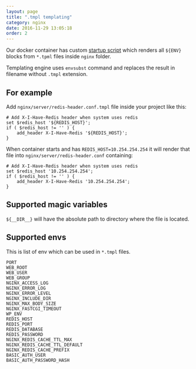 ```yaml
---
layout: page
title: ".tmpl templating"
category: nginx
date: 2016-11-29 13:05:18
order: 2
---
```


Our docker container has custom [startup script](https://github.com/devgeniem/docker-wordpress/blob/master/debian-php7.0/rootfs/etc/cont-init.d/00-render-templates) which renders all `${ENV}` blocks from `*.tpml` files inside `nginx` folder.

Templating engine uses `envsubst` command and replaces the result in filename without `.tmpl` extension.

## For example

Add `nginx/server/redis-header.conf.tmpl` file inside your project like this:

```
# Add X-I-Have-Redis header when system uses redis
set $redis_host '${REDIS_HOST}';
if ( $redis_host != '' ) {
    add_header X-I-Have-Redis '${REDIS_HOST}';
}
```

When container starts and has `REDIS_HOST=10.254.254.254` it will render that file into `nginx/server/redis-header.conf` containing:

```
# Add X-I-Have-Redis header when system uses redis
set $redis_host '10.254.254.254';
if ( $redis_host != '' ) {
    add_header X-I-Have-Redis '10.254.254.254';
}
```

## Supported magic variables
`${__DIR__}` will have the absolute path to directory where the file is located.

## Supported envs
This is list of env which can be used in `*.tmpl` files.

```
PORT
WEB_ROOT
WEB_USER
WEB_GROUP
NGINX_ACCESS_LOG
NGINX_ERROR_LOG
NGINX_ERROR_LEVEL
NGINX_INCLUDE_DIR
NGINX_MAX_BODY_SIZE
NGINX_FASTCGI_TIMEOUT
WP_ENV
REDIS_HOST
REDIS_PORT
REDIS_DATABASE
REDIS_PASSWORD
NGINX_REDIS_CACHE_TTL_MAX
NGINX_REDIS_CACHE_TTL_DEFAULT
NGINX_REDIS_CACHE_PREFIX
BASIC_AUTH_USER
BASIC_AUTH_PASSWORD_HASH
```
